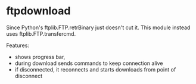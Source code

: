 ftpdownload
===========

Since Python's ftplib.FTP.retrBinary just doesn't cut it.
This module instead uses ftplib.FTP.transfercmd.

Features:
- shows progress bar,
- during download sends commands to keep connection alive
- if disconnected, it reconnects and starts downloads from point of disconnect

